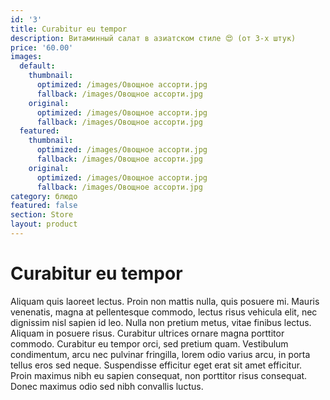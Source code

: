 ```yaml
---
id: '3'
title: Curabitur eu tempor
description: Витаминный салат в азиатском стиле 😍 (от 3-х штук)
price: '60.00'
images:
  default:
    thumbnail:
      optimized: /images/Овощное ассорти.jpg
      fallback: /images/Овощное ассорти.jpg
    original:
      optimized: /images/Овощное ассорти.jpg
      fallback: /images/Овощное ассорти.jpg
  featured:
    thumbnail:
      optimized: /images/Овощное ассорти.jpg
      fallback: /images/Овощное ассорти.jpg
    original:
      optimized: /images/Овощное ассорти.jpg
      fallback: /images/Овощное ассорти.jpg
category: блюдо
featured: false
section: Store
layout: product
---
```


# Curabitur eu tempor

Aliquam quis laoreet lectus. Proin non mattis nulla, quis posuere mi. Mauris venenatis, magna at pellentesque commodo, lectus risus vehicula elit, nec dignissim nisl sapien id leo. Nulla non pretium metus, vitae finibus lectus. Aliquam in posuere risus. Curabitur ultrices ornare magna porttitor commodo. Curabitur eu tempor orci, sed pretium quam. Vestibulum condimentum, arcu nec pulvinar fringilla, lorem odio varius arcu, in porta tellus eros sed neque. Suspendisse efficitur eget erat sit amet efficitur. Proin maximus nibh eu sapien consequat, non porttitor risus consequat. Donec maximus odio sed nibh convallis luctus.
